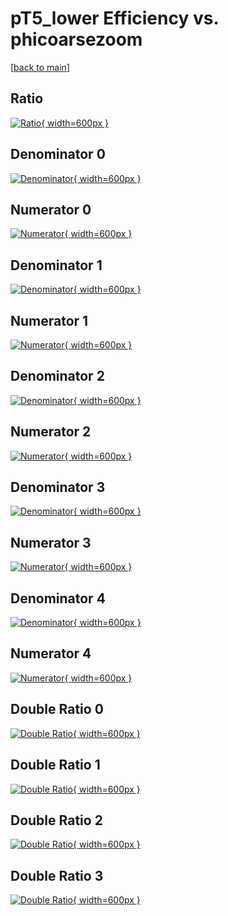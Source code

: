 # pT5_lower Efficiency vs. phicoarsezoom

[[back to main](./)]



## Ratio

[![Ratio](../mtv/var/pT5_lower_vtr_211_-1_eff_phicoarsezoom.png){ width=600px }](../mtv/var/pT5_lower_vtr_211_-1_eff_phicoarsezoom.pdf)

## Denominator 0

[![Denominator](../mtv/den/pT5_lower_vtr_211_-1_eff_phicoarsezoom_den0.png){ width=600px }](../mtv/den/pT5_lower_vtr_211_-1_eff_phicoarsezoom_den0.pdf)

## Numerator 0

[![Numerator](../mtv/num/pT5_lower_vtr_211_-1_eff_phicoarsezoom_num0.png){ width=600px }](../mtv/num/pT5_lower_vtr_211_-1_eff_phicoarsezoom_num0.pdf)

## Denominator 1

[![Denominator](../mtv/den/pT5_lower_vtr_211_-1_eff_phicoarsezoom_den1.png){ width=600px }](../mtv/den/pT5_lower_vtr_211_-1_eff_phicoarsezoom_den1.pdf)

## Numerator 1

[![Numerator](../mtv/num/pT5_lower_vtr_211_-1_eff_phicoarsezoom_num1.png){ width=600px }](../mtv/num/pT5_lower_vtr_211_-1_eff_phicoarsezoom_num1.pdf)

## Denominator 2

[![Denominator](../mtv/den/pT5_lower_vtr_211_-1_eff_phicoarsezoom_den2.png){ width=600px }](../mtv/den/pT5_lower_vtr_211_-1_eff_phicoarsezoom_den2.pdf)

## Numerator 2

[![Numerator](../mtv/num/pT5_lower_vtr_211_-1_eff_phicoarsezoom_num2.png){ width=600px }](../mtv/num/pT5_lower_vtr_211_-1_eff_phicoarsezoom_num2.pdf)

## Denominator 3

[![Denominator](../mtv/den/pT5_lower_vtr_211_-1_eff_phicoarsezoom_den3.png){ width=600px }](../mtv/den/pT5_lower_vtr_211_-1_eff_phicoarsezoom_den3.pdf)

## Numerator 3

[![Numerator](../mtv/num/pT5_lower_vtr_211_-1_eff_phicoarsezoom_num3.png){ width=600px }](../mtv/num/pT5_lower_vtr_211_-1_eff_phicoarsezoom_num3.pdf)

## Denominator 4

[![Denominator](../mtv/den/pT5_lower_vtr_211_-1_eff_phicoarsezoom_den4.png){ width=600px }](../mtv/den/pT5_lower_vtr_211_-1_eff_phicoarsezoom_den4.pdf)

## Numerator 4

[![Numerator](../mtv/num/pT5_lower_vtr_211_-1_eff_phicoarsezoom_num4.png){ width=600px }](../mtv/num/pT5_lower_vtr_211_-1_eff_phicoarsezoom_num4.pdf)

## Double Ratio 0

[![Double Ratio](../mtv/ratio/pT5_lower_vtr_211_-1_eff_phicoarsezoom_ratio0.png){ width=600px }](../mtv/ratio/pT5_lower_vtr_211_-1_eff_phicoarsezoom_ratio0.pdf)

## Double Ratio 1

[![Double Ratio](../mtv/ratio/pT5_lower_vtr_211_-1_eff_phicoarsezoom_ratio1.png){ width=600px }](../mtv/ratio/pT5_lower_vtr_211_-1_eff_phicoarsezoom_ratio1.pdf)

## Double Ratio 2

[![Double Ratio](../mtv/ratio/pT5_lower_vtr_211_-1_eff_phicoarsezoom_ratio2.png){ width=600px }](../mtv/ratio/pT5_lower_vtr_211_-1_eff_phicoarsezoom_ratio2.pdf)

## Double Ratio 3

[![Double Ratio](../mtv/ratio/pT5_lower_vtr_211_-1_eff_phicoarsezoom_ratio3.png){ width=600px }](../mtv/ratio/pT5_lower_vtr_211_-1_eff_phicoarsezoom_ratio3.pdf)

